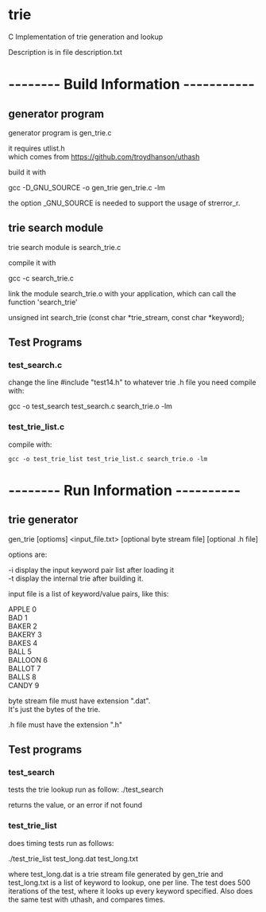 # trie

C Implementation of trie generation and lookup

Description is in file description.txt

       
# -------- Build Information -----------
 
## generator program
 generator program is gen_trie.c  
 
 it requires utlist.h  
   which comes from https://github.com/troydhanson/uthash  
 
 build it with  
 
 gcc -D_GNU_SOURCE -o gen_trie gen_trie.c -lm  
 
 the option _GNU_SOURCE is needed to support the usage of strerror_r.  

## trie search module
 trie search module is search_trie.c
 
 compile it with
 
 gcc -c search_trie.c
 
 link the module search_trie.o with your application, which can
 call the function 'search_trie'
 
 unsigned int search_trie (const char *trie_stream, const char *keyword);

## Test Programs

### test_search.c
 change the line #include "test14.h" to whatever trie .h file you need
 compile with:
 
   gcc -o test_search test_search.c search_trie.o -lm
   
### test_trie_list.c
  compile with:
  
    gcc -o test_trie_list test_trie_list.c search_trie.o -lm
 
# -------- Run Information ----------

## trie generator

gen_trie [optioms] <input_file.txt> [optional byte stream file] [optional .h file]  

options are:  

-i  display the input keyword pair list after loading it  
-t  display the internal trie after building it.  

input file is a list of keyword/value pairs, like this:  

APPLE 0  
BAD 1  
BAKER 2  
BAKERY 3  
BAKES 4  
BALL 5  
BALLOON 6  
BALLOT 7  
BALLS 8  
CANDY 9  

byte stream file must have extension ".dat".  
It's just the bytes of the trie.  

.h file must have the extension ".h"  

## Test programs

### test_search
tests the trie lookup
run as follow:
  ./test_search <name-to-lookup>
  
  returns the value, or an error if not found
  
### test_trie_list
does timing tests
run as follows:

  ./test_trie_list test_long.dat test_long.txt
  
  where test_long.dat is a trie stream file generated by gen_trie
  and test_long.txt is a list of keyword to lookup, one per line.
  The test does 500 iterations of the test, where it looks up every
  keyword specified.  Also does the same test with uthash, and
  compares times.
  
